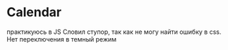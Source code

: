 # Calendar
практикуюсь в JS 
Словил ступор, так как не могу найти ошибку в css. Нет переключения в темный режим
